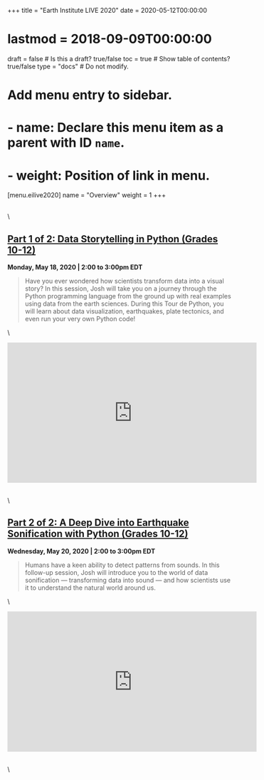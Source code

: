 +++
title = "Earth Institute LIVE 2020"
date = 2020-05-12T00:00:00
# lastmod = 2018-09-09T00:00:00
draft = false  # Is this a draft? true/false
toc = true  # Show table of contents? true/false
type = "docs"  # Do not modify.
# Add menu entry to sidebar.
# - name: Declare this menu item as a parent with ID `name`.
# - weight: Position of link in menu.
[menu.eilive2020]
  name = "Overview"
  weight = 1
+++

\
\

## <a href="part1a1_globalearthquakes/" target="_self">Part 1 of 2: Data Storytelling in Python (Grades 10-12)</a>
**Monday, May 18, 2020 | 2:00 to 3:00pm EDT**

> Have you ever wondered how scientists transform data into a visual story? In this session, Josh will take you on a journey through the Python programming language from the ground up with real examples using data from the earth sciences. During this Tour de Python, you will learn about data visualization, earthquakes, plate tectonics, and even run your very own Python code!

\

<iframe width="560" height="315" src="https://www.youtube.com/embed/Yhyzk784KYA" frameborder="0" allow="accelerometer; autoplay; encrypted-media; gyroscope; picture-in-picture" allowfullscreen></iframe>

\
\

## <a href="part2a_sonification/" target="_self">Part 2 of 2: A Deep Dive into Earthquake Sonification with Python (Grades 10-12)</a>
**Wednesday, May 20, 2020 | 2:00 to 3:00pm EDT**

> Humans have a keen ability to detect patterns from sounds. In this follow-up session, Josh will introduce you to the world of data sonification — transforming data into sound — and how scientists use it to understand the natural world around us.

\

<iframe width="560" height="315" src="https://www.youtube.com/embed/f6C1eV07y2c" frameborder="0" allow="accelerometer; autoplay; encrypted-media; gyroscope; picture-in-picture" allowfullscreen></iframe>

\
\

